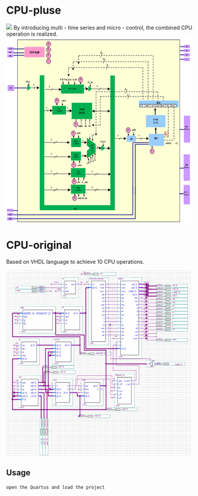 CPU-pluse
===
<img src="https://img.shields.io/badge/Release-Ver1.0.0-blue.svg" />
By introducing multi - time series and micro - control, the combined CPU operation is realized.
<img src="https://github.com/RemHero/RemHero/blob/main/png/cpu-pluse.png" width="500" height="500" alt="ReUp"/><br/>

CPU-original
===
Based on VHDL language to achieve 10 CPU operations.

<img src="https://github.com/RemHero/RemHero/blob/main/png/cpu-original.png" width="500" height="500" alt="ReUp"/><br/>

Usage
---
```
open the Quartus and load the project
```
